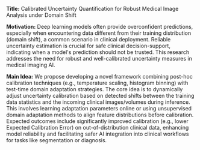 **Title:** Calibrated Uncertainty Quantification for Robust Medical Image Analysis under Domain Shift

**Motivation:** Deep learning models often provide overconfident predictions, especially when encountering data different from their training distribution (domain shift), a common scenario in clinical deployment. Reliable uncertainty estimation is crucial for safe clinical decision-support, indicating when a model's prediction should not be trusted. This research addresses the need for robust and well-calibrated uncertainty measures in medical imaging AI.

**Main Idea:** We propose developing a novel framework combining post-hoc calibration techniques (e.g., temperature scaling, histogram binning) with test-time domain adaptation strategies. The core idea is to dynamically adjust uncertainty calibration based on detected shifts between the training data statistics and the incoming clinical images/volumes during inference. This involves learning adaptation parameters online or using unsupervised domain adaptation methods to align feature distributions before calibration. Expected outcomes include significantly improved calibration (e.g., lower Expected Calibration Error) on out-of-distribution clinical data, enhancing model reliability and facilitating safer AI integration into clinical workflows for tasks like segmentation or diagnosis.